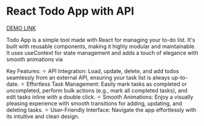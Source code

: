 # React Todo App with API
[DEMO LINK](https://polinavafik.github.io/react_todo-app-with-api/)

Todo App is a simple tool made with React for managing your to-do list. It's built with reusable components, making it highly modular and maintainable. It uses useContext for state management and adds a touch of elegance with smooth animations via <TransitionGroup>

Key Features:
✧ API Integration: Load, update, delete, and add todos seamlessly from an external API, ensuring your task list is always up-to-date.
✧ Effortless Task Management: Easily mark tasks as completed or uncompleted, perform bulk actions (e.g., mark all completed tasks), and edit tasks inline with a double click.
✧ Smooth Animations: Enjoy a visually pleasing experience with smooth transitions for adding, updating, and deleting tasks.
✧ User-Friendly Interface: Navigate the app effortlessly with its intuitive and clean design.

